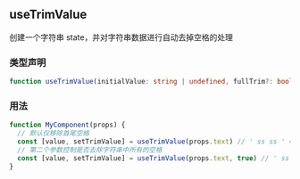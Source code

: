 ## useTrimValue

创建一个字符串 state，并对字符串数据进行自动去掉空格的处理

### 类型声明

```typescript
function useTrimValue(initialValue: string | undefined, fullTrim?: boolean): [string, setTrimState]
```

### 用法

```javascript
function MyComponent(props) {
  // 默认仅移除首尾空格
  const [value, setTrimValue] = useTrimValue(props.text) // ' ss ss ' => 'ss sss'
  // 第二个参数控制是否去除字符串中所有的空格
  const [value, setTrimValue] = useTrimValue(props.text, true) // ' ss ss ' => 'sssss'
}
```
